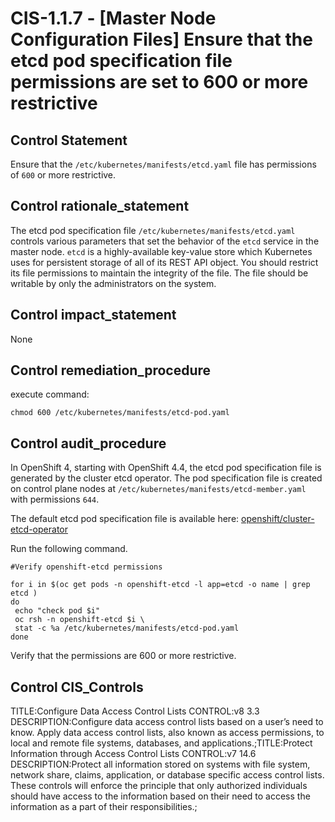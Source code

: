 # CIS-1.1.7 - \[Master Node Configuration Files\] Ensure that the etcd pod specification file permissions are set to 600 or more restrictive

## Control Statement

Ensure that the `/etc/kubernetes/manifests/etcd.yaml` file has permissions of `600` or more restrictive.

## Control rationale_statement

The etcd pod specification file `/etc/kubernetes/manifests/etcd.yaml` controls various parameters that set the behavior of the `etcd` service in the master node. `etcd` is a highly-available key-value store which Kubernetes uses for persistent storage of all of its REST API object. You should restrict its file permissions to maintain the integrity of the file. The file should be writable by only the administrators on the system.

## Control impact_statement

None

## Control remediation_procedure

execute command:

```
chmod 600 /etc/kubernetes/manifests/etcd-pod.yaml
```

## Control audit_procedure

In OpenShift 4, starting with OpenShift 4.4, the etcd pod specification file is generated by the cluster etcd operator. The pod specification file is created on control plane nodes at `/etc/kubernetes/manifests/etcd-member.yaml` with permissions `644`.

The default etcd pod specification file is available here: [openshift/cluster-etcd-operator](https://github.com/openshift/cluster-etcd-operator/blob/master/bindata/etcd/pod.yaml)

Run the following command.

```
#Verify openshift-etcd permissions

for i in $(oc get pods -n openshift-etcd -l app=etcd -o name | grep etcd )
do
 echo "check pod $i"
 oc rsh -n openshift-etcd $i \
 stat -c %a /etc/kubernetes/manifests/etcd-pod.yaml
done
```

Verify that the permissions are 600 or more restrictive.

## Control CIS_Controls

TITLE:Configure Data Access Control Lists CONTROL:v8 3.3 DESCRIPTION:Configure data access control lists based on a user’s need to know. Apply data access control lists, also known as access permissions, to local and remote file systems, databases, and applications.;TITLE:Protect Information through Access Control Lists CONTROL:v7 14.6 DESCRIPTION:Protect all information stored on systems with file system, network share, claims, application, or database specific access control lists. These controls will enforce the principle that only authorized individuals should have access to the information based on their need to access the information as a part of their responsibilities.;
